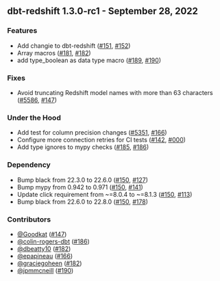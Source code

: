 ## dbt-redshift 1.3.0-rc1 - September 28, 2022
### Features
- Add changie to dbt-redshift ([#151](https://github.com/dbt-labs/dbt-redshift/issues/151), [#152](https://github.com/dbt-labs/dbt-redshift/pull/152))
- Array macros ([#181](https://github.com/dbt-labs/dbt-redshift/issues/181), [#182](https://github.com/dbt-labs/dbt-redshift/pull/182))
- add type_boolean as data type macro ([#189](https://github.com/dbt-labs/dbt-redshift/issues/189), [#190](https://github.com/dbt-labs/dbt-redshift/pull/190))
### Fixes
- Avoid truncating Redshift model names with more than 63 characters ([#5586](https://github.com/dbt-labs/dbt-redshift/issues/5586), [#147](https://github.com/dbt-labs/dbt-redshift/pull/147))
### Under the Hood
- Add test for column precision changes ([#5351](https://github.com/dbt-labs/dbt-redshift/issues/5351), [#166](https://github.com/dbt-labs/dbt-redshift/pull/166))
- Configure more connection retries for CI tests ([#142](https://github.com/dbt-labs/dbt-redshift/issues/142), [#000](https://github.com/dbt-labs/dbt-redshift/pull/000))
- Add type ignores to mypy checks ([#185](https://github.com/dbt-labs/dbt-redshift/issues/185), [#186](https://github.com/dbt-labs/dbt-redshift/pull/186))
### Dependency
- Bump black from 22.3.0 to 22.6.0 ([#150](https://github.com/dbt-labs/dbt-redshift/issues/150), [#127](https://github.com/dbt-labs/dbt-redshift/pull/127))
- Bump mypy from 0.942 to 0.971 ([#150](https://github.com/dbt-labs/dbt-redshift/issues/150), [#141](https://github.com/dbt-labs/dbt-redshift/pull/141))
- Update click requirement from ~=8.0.4 to ~=8.1.3 ([#150](https://github.com/dbt-labs/dbt-redshift/issues/150), [#113](https://github.com/dbt-labs/dbt-redshift/pull/113))
- Bump black from 22.6.0 to 22.8.0 ([#150](https://github.com/dbt-labs/dbt-redshift/issues/150), [#178](https://github.com/dbt-labs/dbt-redshift/pull/178))

### Contributors
- [@Goodkat](https://github.com/Goodkat) ([#147](https://github.com/dbt-labs/dbt-redshift/pull/147))
- [@colin-rogers-dbt](https://github.com/colin-rogers-dbt) ([#186](https://github.com/dbt-labs/dbt-redshift/pull/186))
- [@dbeatty10](https://github.com/dbeatty10) ([#182](https://github.com/dbt-labs/dbt-redshift/pull/182))
- [@epapineau](https://github.com/epapineau) ([#166](https://github.com/dbt-labs/dbt-redshift/pull/166))
- [@graciegoheen](https://github.com/graciegoheen) ([#182](https://github.com/dbt-labs/dbt-redshift/pull/182))
- [@jpmmcneill](https://github.com/jpmmcneill) ([#190](https://github.com/dbt-labs/dbt-redshift/pull/190))
